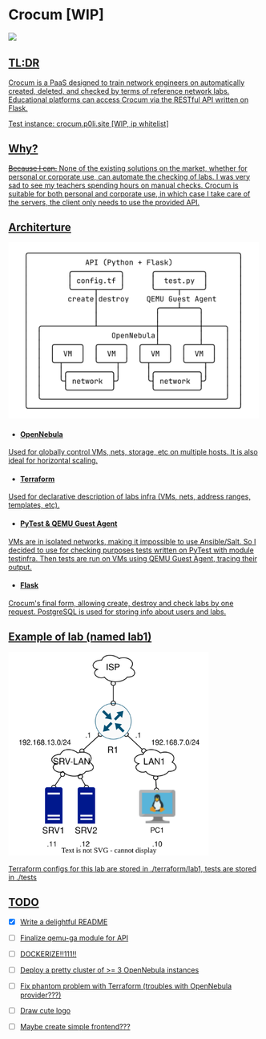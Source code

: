 # Crocum [WIP]
<a href="https://olymp.hse.ru/data/2023/04/03/2025606431/%D0%91%D0%B8%D0%B7%D0%BD%D0%B5%D1%81-%D0%B8%D0%BD%D1%84%D0%BE%D1%80%D0%BC%D0%B0%D1%82%D0%B8%D0%BA%D0%B0%20(%D0%92%D1%8B%D1%81%D1%88%D0%B8%D0%B9%20%D0%BF%D0%B8%D0%BB.pdf"><img src=https://badgen.net/badge/olymp.hse.ru%2Fprojects%2023/winner/>

## TL:DR
Crocum is a PaaS designed to train network engineers on automatically created, deleted, and checked by terms of reference network labs.
Educational platforms can access Crocum via the RESTful API written on Flask.

Test instance: crocum.p0li.site [WIP, ip whitelist]

## Why?
~~Because I can.~~ None of the existing solutions on the market, whether for personal or corporate use, can automate the checking of labs. I was very sad to see my teachers spending hours on manual checks. Crocum is suitable for both personal and corporate use, in which case I take care of the servers, the client only needs to use the provided API. 

## Architerture
<img src="./pics/architecture.png" width="500"/>

- #### OpenNebula
Used for globally control VMs, nets, storage, etc on multiple hosts. It is also ideal for horizontal scaling.
- #### Terraform
 Used for declarative description of labs infra (VMs, nets, address ranges, templates, etc).
- #### PyTest & QEMU Guest Agent
VMs are in isolated networks, making it impossible to use Ansible/Salt. So I decided to use for checking purposes tests written on PyTest with module testinfra. Then tests are run on VMs using QEMU Guest Agent, tracing their output.
- #### Flask
Crocum's final form, allowing create, destroy and check labs by one request. PostgreSQL is used for storing info about users and labs.

## Example of lab (named lab1)
<img src="./pics/netplan.svg" width="400"/>

Terraform configs for this lab are stored in ./terraform/lab1, tests are stored in ./tests

## TODO
- [X] Write a delightful README
- [ ] Finalize qemu-ga module for API
- [ ] DOCKERIZE!!111!!
- [ ] Deploy a pretty cluster of >= 3 OpenNebula instances 
- [ ] Fix phantom problem with Terraform (troubles with OpenNebula provider???)
- [ ] Draw cute logo
- [ ] Maybe create simple frontend??? 

